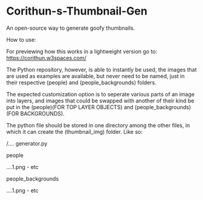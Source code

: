 # Corithun-s-Thumbnail-Gen
An open-source way to generate goofy thumbnails.


How to use:


For previewing how this works in a lightweight version go to: 
https://corithun.w3spaces.com/

The Python repository, however, is able to instantly be used, the images that are used as examples are available, but never need
to be named, just in their respective (people) and (people_backgrounds) folders.


The expected  customization option is to seperate various parts of an image into layers, and images that could be swapped with
another of their kind be put in the (people)(FOR TOP LAYER OBJECTS) and (people_backgrounds)(FOR BACKGROUNDS).


The python file should be stored in one directory among the other files, in which it can create the (thumbnail_img) folder.
Like so:


/....
 generator.py

 
 people

 
 ....1.png - etc

 
 people_backgrounds

 
 ....1.png - etc
